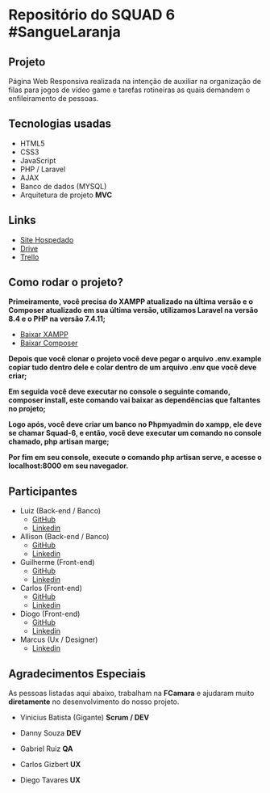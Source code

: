 # Repositório do SQUAD 6 #SangueLaranja

## Projeto 

Página Web Responsiva realizada na intenção de auxiliar na organização de filas para jogos de vídeo game e tarefas rotineiras as quais demandem o enfileiramento de pessoas.

## Tecnologias usadas

- HTML5 
- CSS3
- JavaScript 
- PHP / Laravel
- AJAX
- Banco de dados (MYSQL)
- Arquitetura de projeto **MVC**

## Links

- [Site Hospedado](http://squad-6.epizy.com)
- [Drive](https://drive.google.com/drive/folders/1a-Vs-_USXSzs9fZZ-MY0O7-xe4luPMuh)
- [Trello](https://trello.com/b/mb3iVsww/squad-6)

## Como rodar o projeto?

**Primeiramente, você precisa do XAMPP atualizado na última versão e o Composer atualizado em sua última versão, utilizamos Laravel na versão 8.4 e o PHP na versão 7.4.11;**
- [Baixar XAMPP](https://www.apachefriends.org/xampp-files/7.4.11/xampp-windows-x64-7.4.11-0-VC15-installer.exe)
- [Baixar Composer](https://getcomposer.org/Composer-Setup.exe) 

**Depois que você clonar o projeto você deve pegar o arquivo .env.example copiar tudo dentro dele e colar dentro de um arquivo .env que você deve criar;**

**Em seguida você deve executar no console o seguinte comando, composer install, este comando vai baixar as dependências que faltantes no projeto;**

**Logo após, você deve criar um banco no Phpmyadmin do xampp, ele deve se chamar Squad-6, e então, você deve executar um comando no console chamado, php artisan marge;**

**Por fim em seu console, execute o comando php artisan serve, e acesse o localhost:8000 em seu navegador.**

## Participantes

- Luiz (Back-end / Banco)
  - [GitHub](https://github.com/luizera-36)
  - [Linkedin](https://www.linkedin.com/in/luizgomesdev/)
- Allison (Back-end / Banco)
  - [GitHub](https://github.com/alisson199)
  - [Linkedin](https://www.linkedin.com/in/alisson-santos-de-freitas-00a975156/)
- Guilherme (Front-end)
  - [GitHub](https://github.com/GuilhermeFabio500)
  - [Linkedin](http://linkedin.com/in/guilherme-fábio-g-366786106)
- Carlos (Front-end)
  - [GitHub](https://github.com/Carlos-kaspa)
  - [Linkedin](https://www.linkedin.com/in/carlos-augusto-gomes-de-lima-000a7ab2)
- Diogo (Front-end)
  - [GitHub](https://github.com/gaspar-d)
  - [Linkedin](https://www.linkedin.com/in/gaspar-diogo/)
- Marcus (Ux / Designer)
  - [Linkedin](https://www.linkedin.com/in/marcus-mazza-5a6497190/)
  
## Agradecimentos Especiais
  
As pessoas listadas aqui abaixo, trabalham na **FCamara** e ajudaram muito **diretamente** no desenvolvimento do nosso projeto.
  
- Vinicius Batista (Gigante) **Scrum / DEV**

- Danny Souza **DEV**

- Gabriel Ruiz **QA**

- Carlos Gizbert **UX**

- Diego Tavares **UX**


